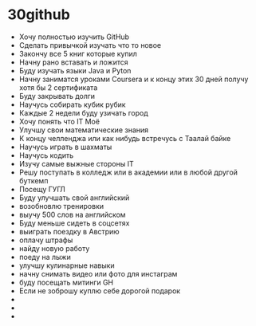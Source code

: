 # 30github
- Хочу полностью изучить GitHub
- Сделать привычкой изучать что то новое
- Закончу все 5 книг которые купил
- Начну рано вставать и ложится
- Буду изучать языки Java и Pyton
- Начну заниматся уроками Coursera и к концу этих 30 дней получу хотя бы 2 сертификата
- Буду закрывать долги
- Научусь собирать кубик рубик
- Каждые 2 недели буду узичать город
- Хочу понять что IT Моё
- Улучшу свои математические знания
- К концу челленджа или как нибудь встречусь с Таалай байке
- Научусь играть в шахматы
- Научусь кодить
- Изучу самые выжные стороны IT
- Решу поступать в колледж или в академии или в любой другой буткемп
- Посещу ГУГЛ
- Буду улучшать свой английский
- возобновлю тренировки
- выучу 500 слов на английском
- Буду меньше сидеть в соцсетях
- выиграть поездку в Австрию
- оплачу штрафы
- найду новую работу
- поеду на лыжи
- улучшу кулинарные навыки
- начну снимать видео или фото для инстаграм
- буду посещать митинги GH
- Если не зоброшу куплю себе дорогой подарок
- 
- 
- 
